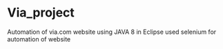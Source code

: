 # Via_project
Automation of via.com website using JAVA 8 in Eclipse 
used selenium for automation of website 
